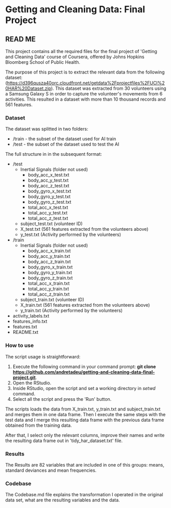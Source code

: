 # Getting and Cleaning Data: Final Project

## READ ME

This project contains all the required files for the final project of 'Getting and Cleaning Data' course of Coursera, offered by Johns Hopkins Bloomberg School of Public Health.

The purpose of this project is to extract the relevant data from the following dataset: (https://d396qusza40orc.cloudfront.net/getdata%2Fprojectfiles%2FUCI%20HAR%20Dataset.zip). This dataset was extracted from 30 volunteers using a Samsung Galaxy S in order to capture the volunteer's movements from 6 activities. This resulted in a dataset with more than 10 thousand records and 561 features.

### Dataset

The dataset was splitted in two folders:
* /train - the subset of the dataset used for AI train
* /test - the subset of the dataset used to test the AI

The full structure in in the subsequent format:
* /test
  * Inertial Signals (folder not used)
    * body_acc_x_test.txt
    * body_acc_y_test.txt
    * body_acc_z_test.txt
    * body_gyro_x_test.txt
    * body_gyro_y_test.txt
    * body_gyro_z_test.txt
    * total_acc_x_test.txt
    * total_acc_y_test.txt
    * total_acc_z_test.txt
  * subject_test.txt (volunteer ID)
  * X_test.txt (561 features extracted from the volunteers above)
  * y_test.txt (Activity performed by the volunteers)
* /train
  * Inertial Signals (folder not used)
    * body_acc_x_train.txt
    * body_acc_y_train.txt
    * body_acc_z_train.txt
    * body_gyro_x_train.txt
    * body_gyro_y_train.txt
    * body_gyro_z_train.txt
    * total_acc_x_train.txt
    * total_acc_y_train.txt
    * total_acc_z_train.txt
  * subject_train.txt (volunteer ID)
  * X_train.txt (561 features extracted from the volunteers above)
  * y_train.txt (Activity performed by the volunteers)
* activity_labels.txt
* features_info.txt
* features.txt
* README.txt

### How to use

The script usage is straightforward:
1. Execute the following command in your command prompt: **git clone https://github.com/andretadeu/getting-and-cleaning-data-final-project.git**.
2. Open the RStudio.
3. Inside RStudio, open the script and set a working directory in *setwd* command.
4. Select all the script and press the 'Run' button.

The scripts loads the data from X_train.txt, y_train.txt and subject_train.txt and merges them in one data frame. Then I execute the same steps with the test data and I merge this resulting data frame with the previous data frame obtained from the training data.

After that, I select only the relevant columns, improve their names and write the resulting data frame out in 'tidy_har_dataset.txt' file.

### Results

The Results are 82 variables that are included in one of this groups: means, standard deviances and mean frequencies.

### Codebase

The Codebase.md file explains the transformation I operated in the original data set, what are the resulting variables and the data.
